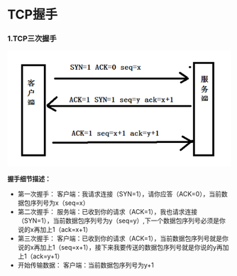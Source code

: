 # TCP握手

### 1.TCP三次握手

![](/assets/TCP三次握手图.png)

**握手细节描述：**

* 第一次握手：
  客户端：我请求连接（SYN=1），请你应答（ACK=0），当前数据包序列号为x（seq=x）
* 第二次握手：
  服务端：已收到你的请求（ACK=1），我也请求连接（SYN=1），当前数据包序列号为y（seq=y）,下一个数据包序列号必须是你说的x再加上1（ack=x+1）
* 第三次握手：
  客户端：已收到你的请求（ACK=1），当前数据包序列号就是你说的x再加上1（seq=x+1），接下来我要传送的数据包序列号就是你说的y再加上1（ack=y+1）
* 开始传输数据：
  客户端：当前数据包序列号为y+1



